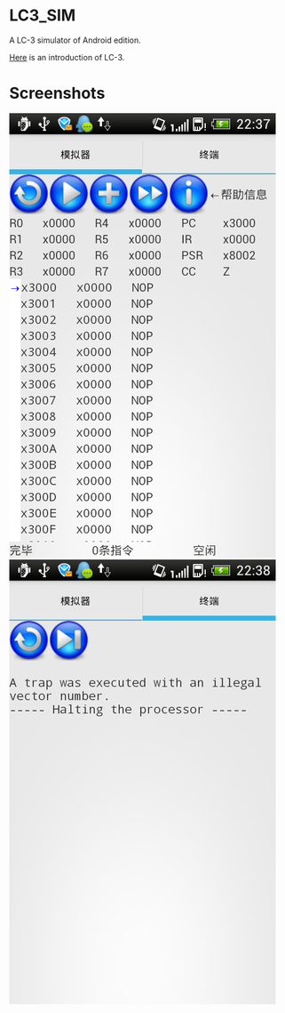 LC3_SIM
=======

A LC-3 simulator of Android edition.

[Here](en.wikipedia.org/wiki/LC-3) is an introduction of LC-3.

Screenshots
===========

![Simulator tab](Sim.png)
![Terminator tab](Term.png)